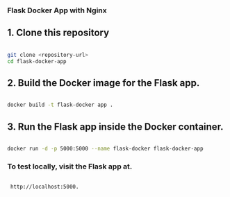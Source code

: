 ### Flask Docker App with Nginx

## 1. Clone this repository

```bash

git clone <repository-url>
cd flask-docker-app

```

## 2. Build the Docker image for the Flask app.

```bash

docker build -t flask-docker app .

```

## 3. Run the Flask app inside the Docker container.

```bash

docker run -d -p 5000:5000 --name flask-docker flask-docker-app

```

### To test locally, visit the Flask app at.

```bash

 http://localhost:5000.

```

